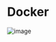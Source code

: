 # Docker
![image](https://github.com/danlisov/Docker/assets/32455650/eee06186-a423-4ded-be1e-3ff545a1f03c)
